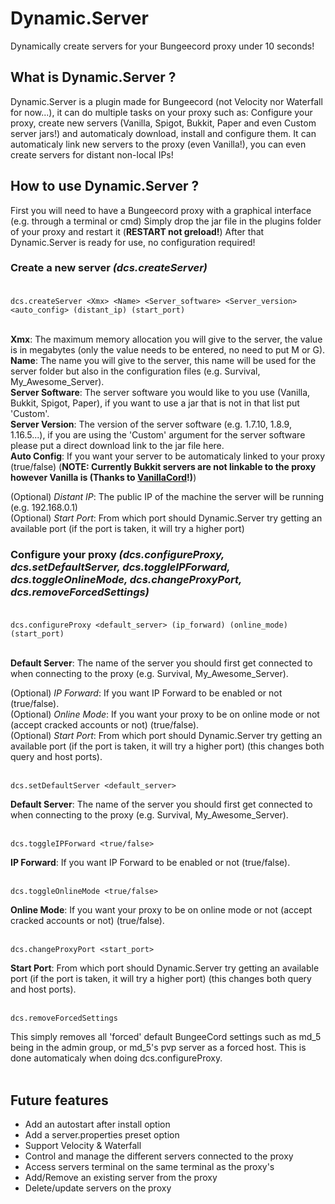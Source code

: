 # Dynamic.Server
Dynamically create servers for your Bungeecord proxy under 10 seconds!

## What is Dynamic.Server ?


Dynamic.Server is a plugin made for Bungeecord (not Velocity nor Waterfall for now...), it can do multiple tasks on your proxy such as: Configure your proxy, create new servers (Vanilla, Spigot, Bukkit, Paper and even Custom server jars!) and automaticaly download, install and configure them. It can automaticaly link new servers to the proxy (even Vanilla!), you can even create servers for distant non-local IPs!

## How to use Dynamic.Server ?

First you will need to have a Bungeecord proxy with a graphical interface (e.g. through a terminal or cmd)
Simply drop the jar file in the plugins folder of your proxy and restart it (**RESTART not greload!**)
After that Dynamic.Server is ready for use, no configuration required!

### Create a new server *(dcs.createServer)*<br /><br />

`dcs.createServer <Xmx> <Name> <Server_software> <Server_version> <auto_config> (distant_ip) (start_port)` <br /><br />

**Xmx**: The maximum memory allocation you will give to the server, the value is in megabytes (only the value needs to be entered, no need to put M or G). <br />
**Name**: The name you will give to the server, this name will be used for the server folder but also in the configuration files (e.g. Survival, My_Awesome_Server). <br />
**Server Software**: The server software you would like to you use (Vanilla, Bukkit, Spigot, Paper), if you want to use a jar that is not in that list put 'Custom'. <br />
**Server Version**: The version of the server software (e.g. 1.7.10, 1.8.9, 1.16.5...), if you are using the 'Custom' argument for the server software please put a direct download link to the jar file here. <br />
**Auto Config**: If you want your server to be automaticaly linked to your proxy (true/false) (**NOTE: Currently Bukkit servers are not linkable to the proxy however Vanilla is (Thanks to [VanillaCord](https://github.com/ME1312/VanillaCord/tree/master)!)**) <br />

(Optional) *Distant IP*: The public IP of the machine the server will be running (e.g. 192.168.0.1) <br />
(Optional) *Start Port*: From which port should Dynamic.Server try getting an available port (if the port is taken, it will try a higher port) <br />

### Configure your proxy *(dcs.configureProxy, dcs.setDefaultServer, dcs.toggleIPForward, dcs.toggleOnlineMode, dcs.changeProxyPort, dcs.removeForcedSettings)*<br /><br />

`dcs.configureProxy <default_server> (ip_forward) (online_mode) (start_port)`<br /><br />

**Default Server**: The name of the server you should first get connected to when connecting to the proxy (e.g. Survival, My_Awesome_Server). <br />

(Optional) *IP Forward*: If you want IP Forward to be enabled or not (true/false). <br />
(Optional) *Online Mode*: If you want your proxy to be on online mode or not (accept cracked accounts or not) (true/false). <br />
(Optional) *Start Port*: From which port should Dynamic.Server try getting an available port (if the port is taken, it will try a higher port) (this changes both query and host ports). <br /><br />

`dcs.setDefaultServer <default_server>`

**Default Server**: The name of the server you should first get connected to when connecting to the proxy (e.g. Survival, My_Awesome_Server).<br /><br />

`dcs.toggleIPForward <true/false>`

**IP Forward**: If you want IP Forward to be enabled or not (true/false).<br /><br />

`dcs.toggleOnlineMode <true/false>`

**Online Mode**: If you want your proxy to be on online mode or not (accept cracked accounts or not) (true/false).<br /><br />

`dcs.changeProxyPort <start_port>`

**Start Port**: From which port should Dynamic.Server try getting an available port (if the port is taken, it will try a higher port) (this changes both query and host ports).<br /><br />

`dcs.removeForcedSettings`

This simply removes all 'forced' default BungeeCord settings such as md_5 being in the admin group, or md_5's pvp server as a forced host. This is done automaticaly when doing dcs.configureProxy.<br /><br />

## Future features

- Add an autostart after install option
- Add a server.properties preset option
- Support Velocity & Waterfall
- Control and manage the different servers connected to the proxy
- Access servers terminal on the same terminal as the proxy's
- Add/Remove an existing server from the proxy
- Delete/update servers on the proxy
